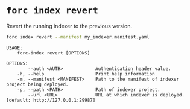 # `forc index revert`

Revert the running indexer to the previous version.

```bash
forc index revert --manifest my_indexer.manifest.yaml
```

```text
USAGE:
    forc-index revert [OPTIONS]

OPTIONS:
        --auth <AUTH>            Authentication header value.
    -h, --help                   Print help information
    -m, --manifest <MANIFEST>    Path to the manifest of indexer project being deployed.
    -p, --path <PATH>            Path of indexer project.
        --url <URL>              URL at which indexer is deployed. [default: http://127.0.0.1:29987]
```
